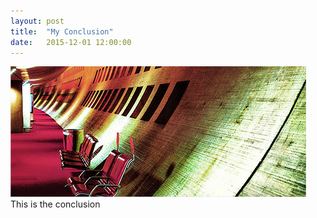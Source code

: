 ```yaml
---
layout: post
title:  "My Conclusion"
date:   2015-12-01 12:00:00
---
```

<span class="image featured"><img src="/images/pic02.jpg" alt=""></span>
This is the conclusion
